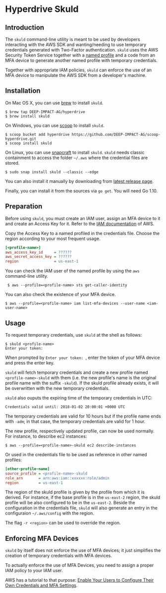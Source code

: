 # Hyperdrive Skuld

## Introduction

The `skuld` command-line utility is meant to be used by developers interacting with the AWS SDK and wanting/needing to use temporary credentials generated with Two-Factor authentication. `skuld` uses the AWS Security Token Service together with a [named profile](https://docs.aws.amazon.com/cli/latest/userguide/cli-multiple-profiles.html) and a code from an MFA device to generate another named profile with temporary credentials.

Together with appropriate IAM policies, `skuld` can enforce the use of an MFA device to manipulate the AWS SDK from a developer's machine.

## Installation

On Mac OS X, you can use [brew](https://brew.sh) to install `skuld`.

```
$ brew tap DEEP-IMPACT-AG/hyperdrive
$ brew install skuld
```

On Windows, you can use [scoop](https://scoop.sh) to install `skuld`.

```
$ scoop bucket add hyperdrive https://github.com/DEEP-IMPACT-AG/scoop-hyperdrive.git
$ scoop install skuld
```

On Linux, you can use [snapcraft](https://snapcraft.io) to install
`skuld`. `skuld` needs classic containment to access the folder `~/.aws`
where the credential files are stored.

```
$ sudo snap install skuld --classic --edge
```


You can also install it manually by downloading from
[latest release page](https://github.com/DEEP-IMPACT-AG/skuld/releases/latest).

Finally, you can install it from the sources via `go get`. You will need
Go 1.10.

## Preparation

Before using `skuld`, you must create an IAM user, assign an MFA device to it and create an Access Key for it. Refer to the [IAM documentation](https://docs.aws.amazon.com/IAM/latest/UserGuide/id_users.html) of AWS.

Copy the Access Key to a named profiled in the credentials file. Choose the region according to your most frequent usage.

```ini
[<profile-name>]
aws_access_key_id     = ??????
aws_secret_access_key = ??????
region                = us-east-1
```

You can check the IAM user of the named profile by using the `aws` command-line utility.

```
 $ aws --profile=<profile-name> sts get-caller-identity
```

You can also check the existence of your MFA device.

```
$ aws --profile=<profile-name> iam list-mfa-devices --user-name <iam-user-name>
```

## Usage

To request temporary credentials, use `skuld` at the shell as follows:

```
$ skuld <profile-name>
Enter your token: 
```

When prompted by `Enter your token: `, enter the token of your MFA device and press the enter key.

`skuld` will fetch temporary credentials and create a new profile named  `<profile-name>-skuld` with them (i.e. the new profile's name is the original profile name with the suffix `-skuld`). If the skuld profile already exists, it will be overwritten with the new temporary credentials.

`skuld` also ouputs the expiring time of the temporary credentials in UTC:

```
Credentials valid until: 2018-01-02 20:00:01 +0000 UTC
```

The temporary credentials are valid for 10 hours but if the profile name ends with `-adm`; in that case, the temporary credentials are valid for 1 hour.

The new profile, respectively updated profile, can now be used normally. For instance, to describe ec2 instances:

```
$ aws --profile=<profile-name>-skuld ec2 describe-instances
```

Or used in the credentials file to be used as reference in other named profiles:

```ini
[other-profile-name]
source_profile = <profile-name>-skuld
role_arn       = arn:aws:iam::xxxxxx:role/admin
region         = us-east-1
```

The region of the skuld profile is given by the profile from which it is derived. For instance, if the base profile is in the `us-east-2` region, the skuld profile will be also configured to be in the `us-east-2`. Beside the configuration in the credentials file, `skuld` will also generate an entry in the configuraion `~/.aws/config` with the region.

The flag `-r <region>` can be used to override the region.

## Enforcing MFA Devices

`skuld` by itself does not enforce the use of MFA devices; it just simplifies the creation of temporary credentials with MFA devices.

To actually enforce the use of MFA Devices, you need to assign a proper IAM policy to your IAM user.

AWS has a tutorial to that purpose: [Enable Your Users to Configure Their Own Credentials and MFA Settings](https://docs.aws.amazon.com/IAM/latest/UserGuide/tutorial_users-self-manage-mfa-and-creds.html).
